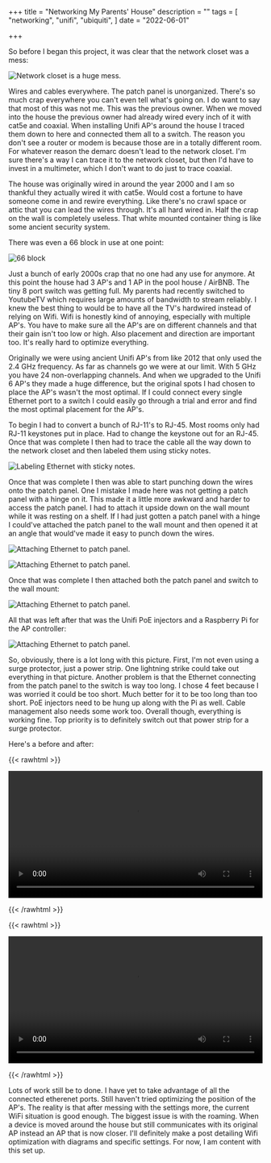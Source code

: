 +++
title = "Networking My Parents' House"
description = ""
tags = [
    "networking", "unifi", "ubiquiti",
]
date = "2022-06-01"

+++

So before I began this project, it was clear that the network closet was a mess:

![Network closet is a huge mess.](/networking/one.jpg)

Wires and cables everywhere. The patch panel is unorganized. There's so much crap everywhere you can't even tell what's going on. I do want to say that most of this was not me. This was the previous owner. When we moved into the house the previous owner had already wired every inch of it with cat5e and coaxial. When installing Unifi AP's around the house I traced them down to here and connected them all to a switch. The reason you don't see a router or modem is because those are in a totally different room. For whatever reason the demarc doesn't lead to the network closet. I'm sure there's a way I can trace it to the network closet, but then I'd have to invest in a multimeter, which I don't want to do just to trace coaxial. 

The house was originally wired in around the year 2000 and I am so thankful they actually wired it with cat5e. Would cost a fortune to have someone come in and rewire everything. Like there's no crawl space or attic that you can lead the wires through. It's all hard wired in. Half the crap on the wall is completely useless. That white mounted container thing is like some ancient security system.

There was even a 66 block in use at one point:

![66 block](/networking/two.jpg)

Just a bunch of early 2000s crap that no one had any use for anymore. At this point the house had 3 AP's and 1 AP in the pool house / AirBNB. The tiny 8 port switch was getting full. My parents had recently switched to YoutubeTV which requires large amounts of bandwidth to stream reliably. I knew the best thing to would be to have all the TV's hardwired instead of relying on Wifi. Wifi is honestly kind of annoying, especially with multiple AP's. You have to make sure all the AP's are on different channels and that their gain isn't too low or high. Also placement and direction are important too. It's really hard to optimize everything. 

Originally we were using ancient Unifi AP's from like 2012 that only used the 2.4 GHz frequency. As far as channels go we were at our limit. With 5 GHz you have 24 non-overlapping channels. And when we upgraded to the Unifi 6 AP's they made a huge difference, but the original spots I had chosen to place the AP's wasn't the most optimal. If I could connect every single Ethernet port to a switch I could easily go through a trial and error and find the most optimal placement for the AP's. 

To begin I had to convert a bunch of RJ-11's to RJ-45. Most rooms only had RJ-11 keystones put in place. Had to change the keystone out for an RJ-45. Once that was complete I then had to trace the cable all the way down to the network closet and then labeled them using sticky notes. 

![Labeling Ethernet with sticky notes.](/networking/three.jpg)

Once that was complete I then was able to start punching down the wires onto the patch panel. One I mistake I made here was not getting a patch panel with a hinge on it. This made it a little more awkward and harder to access the patch panel. I had to attach it upside down on the wall mount while it was resting on a shelf. If I had just gotten a patch panel with a hinge I could've attached the patch panel to the wall mount and then opened it at an angle that would've made it easy to punch down the wires. 

![Attaching Ethernet to patch panel.](/networking/four.jpg)

![Attaching Ethernet to patch panel.](/networking/five.jpg)

Once that was complete I then attached both the patch panel and switch to the wall mount:

![Attaching Ethernet to patch panel.](/networking/six.jpg)

All that was left after that was the Unifi PoE injectors and a Raspberry Pi for the AP controller:

![Attaching Ethernet to patch panel.](/networking/seven.jpg)

So, obviously, there is a lot long with this picture. First, I'm not even using a surge protector, just a power strip. One lightning strike could take out everything in that picture. Another problem is that the Ethernet connecting from the patch panel to the switch is way too long. I chose 4 feet because I was worried it could be too short. Much better for it to be too long than too short. PoE injectors need to be hung up along with the Pi as well. Cable management also needs some work too. Overall though, everything is working fine. Top priority is to definitely switch out that power strip for a surge protector. 

Here's a before and after:

{{< rawhtml >}} 

<video width=100% controls autoplay>
    <source src="/networking/videoone.mp4" type="video/mp4">
    Your browser does not support the video tag.  
</video>

{{< /rawhtml >}}


{{< rawhtml >}} 

<video width=100% controls autoplay>
    <source src="/networking/videotwo.mp4" type="video/mp4">
    Your browser does not support the video tag.  
</video>

{{< /rawhtml >}}

Lots of work still be to done. I have yet to take advantage of all the connected etherenet ports. Still haven't tried optimizing the position of the AP's. The reality is that after messing with the settings more, the current WiFi situation is good enough. The biggest issue is with the roaming. When a device is moved around the house but still communicates with its original AP instead an AP that is now closer. I'll definitely make a post detailing Wifi optimization with diagrams and specific settings. For now, I am content with this set up. 
